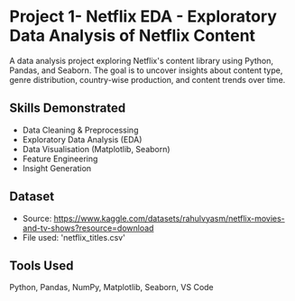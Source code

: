# Project 1- Netflix EDA - Exploratory Data Analysis of Netflix Content

A data analysis project exploring Netflix's content library using Python, Pandas, and Seaborn. The goal is to uncover insights about content type, genre distribution, country-wise production, and content trends over time.

## Skills Demonstrated

- Data Cleaning & Preprocessing
- Exploratory Data Analysis (EDA)
- Data Visualisation (Matplotlib, Seaborn)
- Feature Engineering
- Insight Generation

## Dataset

- Source: https://www.kaggle.com/datasets/rahulvyasm/netflix-movies-and-tv-shows?resource=download
- File used: 'netflix_titles.csv'

## Tools Used

Python, Pandas, NumPy, Matplotlib, Seaborn, VS Code